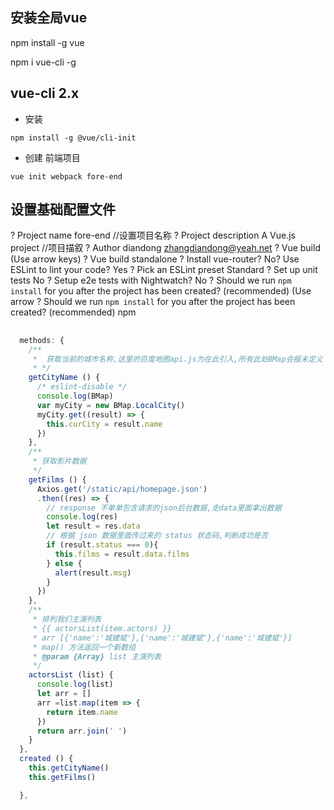 ## 安装全局vue
npm install -g vue

npm i vue-cli -g
## vue-cli 2.x

- 安装
```
npm install -g @vue/cli-init
```
- 创建 前端项目
```
vue init webpack fore-end
```
## 设置基础配置文件
? Project name fore-end    //设置项目名称
? Project description A Vue.js project   //项目描叙
? Author diandong <zhangdiandong@yeah.net>
? Vue build (Use arrow keys)
? Vue build standalone
? Install vue-router? No? Use ESLint to lint your code? Yes
? Pick an ESLint preset Standard
? Set up unit tests No
? Setup e2e tests with Nightwatch? No
? Should we run `npm install` for you after the project has been created? (recommended) (Use arrow
? Should we run `npm install` for you after the project has been created? (recommended) npm

## 
```javascript
  methods: {
    /**
     *  获取当前的城市名称,这里的百度地图api.js为在此引入,所有此处BMap会报未定义
     * */
    getCityName () {
      /* eslint-disable */      
      console.log(BMap)
      var myCity = new BMap.LocalCity()
      myCity.get((result) => {
        this.curCity = result.name
      })
    },
    /**
     * 获取影片数据
     */
    getFilms () {
      Axios.get('/static/api/homepage.json')
      .then((res) => {
        // response 不单单包含请求的json后台数据,走data里面拿出数据
        console.log(res)
        let result = res.data
        // 根据 json 数据里面传过来的 status 状态码,判断成功是否
        if (result.status === 0){
          this.films = result.data.films
        } else {
          alert(result.msg)
        }
      })
    },
    /**
     * 排列我们主演列表
     * {{ actorsList(item.actors) }}
     * arr [{'name':'城建斌'},{'name':'城建斌'},{'name':'城建斌'}]
     * map() 方法返回一个新数组
     * @param {Array} list 主演列表
     */
    actorsList (list) {
      console.log(list)
      let arr = []
      arr =list.map(item => {
        return item.name
      })
      return arr.join(' ')
    }
  },
  created () {
    this.getCityName()
    this.getFilms()

  },
```